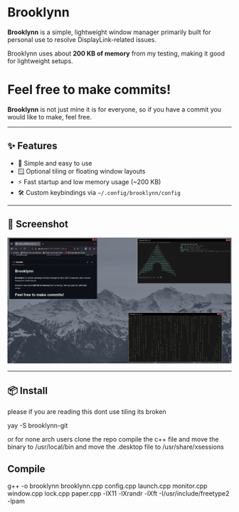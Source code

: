 # Brooklynn

**Brooklynn** is a simple, lightweight window manager primarily built for personal use to resolve DisplayLink-related issues.

Brooklynn uses about **200 KB of memory** from my testing, making it good for lightweight setups.

# Feel free to make commits!

**Brooklynn** is not just mine it is for everyone, so if you have a commit you would like to make, feel free.

---

## ✨ Features

- 🧠 Simple and easy to use
- 🪟 Optional tiling or floating window layouts
- ⚡ Fast startup and low memory usage (~200 KB)
- 🛠️ Custom keybindings via `~/.config/brooklynn/config`

---

## 📸 Screenshot

![Brooklynn Screenshot](screenshot.png)

---

## 📦 Install

please if you are reading this dont use tiling its broken

yay -S brooklynn-git

or for none arch users clone the repo compile the c++ file and move the binary to /usr/local/bin and move the .desktop file to /usr/share/xsessions

## Compile 

g++ -o brooklynn brooklynn.cpp config.cpp launch.cpp monitor.cpp window.cpp lock.cpp paper.cpp -lX11 -lXrandr -lXft -I/usr/include/freetype2 -lpam



